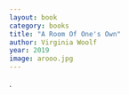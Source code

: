 ```yaml
---
layout: book
category: books
title: "A Room Of One's Own"
author: Virginia Woolf
year: 2019
image: arooo.jpg
---
```

.
